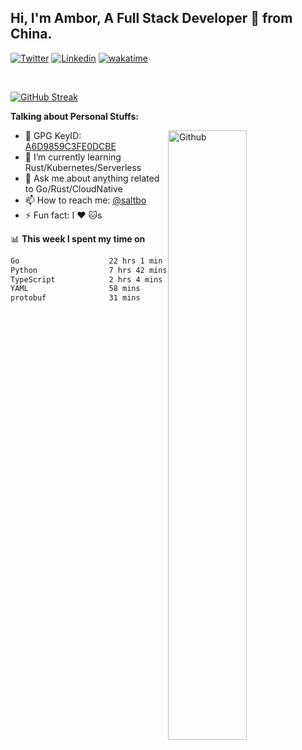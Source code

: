## Hi, I'm Ambor, A Full Stack Developer 🚀 from China.

[![Twitter](https://img.shields.io/badge/-saltbo-1ca0f1?style=flat&logo=twitter&logoColor=white)](https://twitter.com/rdsaltbo)
[![Linkedin](https://img.shields.io/badge/-saltbo-blue?style=flat&logo=Linkedin&logoColor=white)](https://www.linkedin.com/in/saltbo/)
[![wakatime](https://wakatime.com/badge/user/f82b1c77-faab-48cd-aef5-a12c0aff104b.svg)](https://wakatime.com/@f82b1c77-faab-48cd-aef5-a12c0aff104b)

&nbsp;  

[![GitHub Streak](http://github-readme-streak-stats.herokuapp.com?user=saltbo&hide_border=true&date_format=M%20j%5B%2C%20Y%5D)](https://git.io/streak-stats)

**Talking about Personal Stuffs:**
<!-- Any image aligned to the right. Beware the width  -->
<img width="50%" align="right" alt="Github" src="https://raw.githubusercontent.com/saltbo/saltbo/master/images/git-header.svg" />

- 🤘 GPG KeyID: [A6D9859C3FE0DCBE](https://saltbo.cn/pgp_keys.asc)
- 🌱 I’m currently learning Rust/Kubernetes/Serverless
- 💬 Ask me about anything related to Go/Rust/CloudNative
- 📫 How to reach me: [@saltbo](https://t.me/saltbo)
- ⚡ Fun fact: I :heart: :cat:s


📊 **This week I spent my time on**
<!--START_SECTION:waka-->

```txt
Go                    22 hrs 1 min    ███████████████▓░░░░░░░░░   62.68 %
Python                7 hrs 42 mins   █████▒░░░░░░░░░░░░░░░░░░░   21.93 %
TypeScript            2 hrs 4 mins    █▒░░░░░░░░░░░░░░░░░░░░░░░   05.90 %
YAML                  58 mins         ▓░░░░░░░░░░░░░░░░░░░░░░░░   02.78 %
protobuf              31 mins         ▒░░░░░░░░░░░░░░░░░░░░░░░░   01.51 %
```

<!--END_SECTION:waka-->
